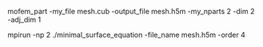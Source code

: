 
mofem_part -my_file mesh.cub -output_file mesh.h5m -my_nparts 2 -dim 2 -adj_dim 1

mpirun -np 2 ./minimal_surface_equation -file_name mesh.h5m -order 4